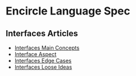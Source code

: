 Encircle Language Spec
======================

Interfaces Articles
-------------------

- [Interfaces Main Concepts](interfaces-main-concepts.md)
- [Interface Aspect](interface-aspect.md)
- [Interfaces Edge Cases](interfaces-edge-cases.md)
- [Interfaces Loose Ideas](interfaces-loose-ideas.md)